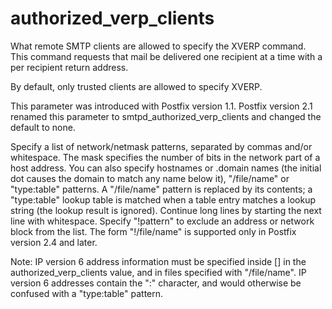 # authorized_verp_clients 

 What remote SMTP clients are allowed to specify the XVERP command.
This command requests that mail be delivered one recipient at a
time with a per recipient return address.  

 By default, only trusted clients are allowed to specify XVERP.


 This parameter was introduced with Postfix version 1.1.  Postfix
version 2.1 renamed this parameter to smtpd_authorized_verp_clients
and changed the default to none. 

 Specify a list of network/netmask patterns, separated by commas
and/or whitespace. The mask specifies the number of bits in the
network part of a host address. You can also specify hostnames or
.domain names (the initial dot causes the domain to match any name
below it),  "/file/name" or "type:table" patterns.  A "/file/name"
pattern is replaced by its contents; a "type:table" lookup table
is matched when a table entry matches a lookup string (the lookup
result is ignored).  Continue long lines by starting the next line
with whitespace. Specify "!pattern" to exclude an address or network
block from the list. The form "!/file/name" is supported only in
Postfix version 2.4 and later. 

 Note: IP version 6 address information must be specified inside
[] in the authorized_verp_clients value, and in files
specified with "/file/name".  IP version 6 addresses contain the
":" character, and would otherwise be confused with a "type:table"
pattern.  


